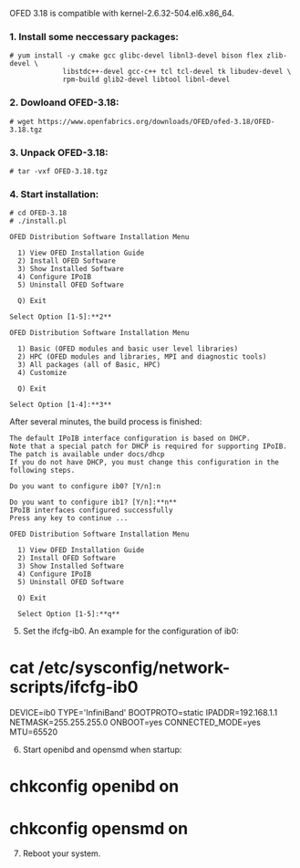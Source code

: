 OFED 3.18 is compatible with kernel-2.6.32-504.el6.x86_64.


### 1. Install some neccessary packages:

    # yum install -y cmake gcc glibc-devel libnl3-devel bison flex zlib-devel \
                 libstdc++-devel gcc-c++ tcl tcl-devel tk libudev-devel \
                 rpm-build glib2-devel libtool libnl-devel

### 2. Dowloand OFED-3.18:
    # wget https://www.openfabrics.org/downloads/OFED/ofed-3.18/OFED-3.18.tgz

### 3. Unpack OFED-3.18:
    # tar -vxf OFED-3.18.tgz

### 4. Start installation:
    # cd OFED-3.18
    # ./install.pl

    OFED Distribution Software Installation Menu

      1) View OFED Installation Guide
      2) Install OFED Software
      3) Show Installed Software
      4) Configure IPoIB
      5) Uninstall OFED Software

      Q) Exit

    Select Option [1-5]:**2**

    OFED Distribution Software Installation Menu

      1) Basic (OFED modules and basic user level libraries)
      2) HPC (OFED modules and libraries, MPI and diagnostic tools)
      3) All packages (all of Basic, HPC)
      4) Customize

      Q) Exit

    Select Option [1-4]:**3**

After several minutes, the build process is finished:

    The default IPoIB interface configuration is based on DHCP.
    Note that a special patch for DHCP is required for supporting IPoIB.
    The patch is available under docs/dhcp
    If you do not have DHCP, you must change this configuration in the following steps.

    Do you want to configure ib0? [Y/n]:n

    Do you want to configure ib1? [Y/n]:**n**
    IPoIB interfaces configured successfully
    Press any key to continue ...

    OFED Distribution Software Installation Menu

      1) View OFED Installation Guide
      2) Install OFED Software
      3) Show Installed Software
      4) Configure IPoIB
      5) Uninstall OFED Software

      Q) Exit

      Select Option [1-5]:**q**

5. Set the ifcfg-ib0. An example for the configuration of ib0:
# cat /etc/sysconfig/network-scripts/ifcfg-ib0
DEVICE=ib0
TYPE='InfiniBand'
BOOTPROTO=static
IPADDR=192.168.1.1
NETMASK=255.255.255.0
ONBOOT=yes
CONNECTED_MODE=yes
MTU=65520

6. Start openibd and opensmd when startup:
# chkconfig openibd on
# chkconfig opensmd on

7. Reboot your system.
